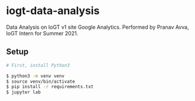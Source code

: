 # iogt-data-analysis

Data Analysis on IoGT v1 site Google Analytics. Performed by Pranav Avva, IoGT Intern for Summer 2021.

## Setup

```bash
# First, install Python3

$ python3 -m venv venv
$ source venv/bin/activate
$ pip install -r requirements.txt
$ jupyter lab
```
